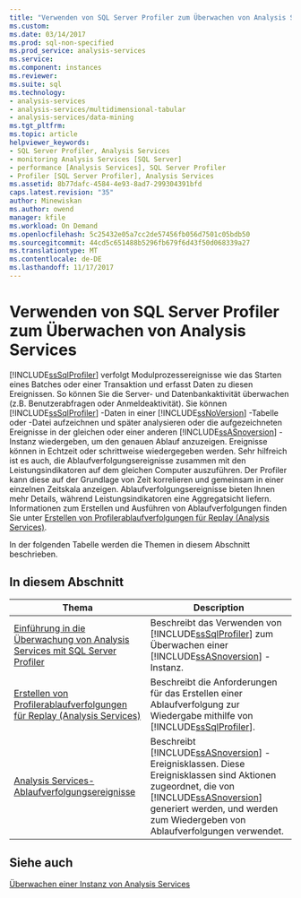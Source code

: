 ```yaml
---
title: "Verwenden von SQL Server Profiler zum Überwachen von Analysis Services | Microsoft Docs"
ms.custom: 
ms.date: 03/14/2017
ms.prod: sql-non-specified
ms.prod_service: analysis-services
ms.service: 
ms.component: instances
ms.reviewer: 
ms.suite: sql
ms.technology:
- analysis-services
- analysis-services/multidimensional-tabular
- analysis-services/data-mining
ms.tgt_pltfrm: 
ms.topic: article
helpviewer_keywords:
- SQL Server Profiler, Analysis Services
- monitoring Analysis Services [SQL Server]
- performance [Analysis Services], SQL Server Profiler
- Profiler [SQL Server Profiler], Analysis Services
ms.assetid: 8b77dafc-4584-4e93-8ad7-299304391bfd
caps.latest.revision: "35"
author: Minewiskan
ms.author: owend
manager: kfile
ms.workload: On Demand
ms.openlocfilehash: 5c25432e05a7cc2de57456fb056d7501c05bdb50
ms.sourcegitcommit: 44cd5c651488b5296fb679f6d43f50d068339a27
ms.translationtype: MT
ms.contentlocale: de-DE
ms.lasthandoff: 11/17/2017
---
```

# <a name="use-sql-server-profiler-to-monitor-analysis-services"></a>Verwenden von SQL Server Profiler zum Überwachen von Analysis Services
  [!INCLUDE[ssSqlProfiler](../../includes/sssqlprofiler-md.md)] verfolgt Modulprozessereignisse wie das Starten eines Batches oder einer Transaktion und erfasst Daten zu diesen Ereignissen. So können Sie die Server- und Datenbankaktivität überwachen (z.B. Benutzerabfragen oder Anmeldeaktivität). Sie können [!INCLUDE[ssSqlProfiler](../../includes/sssqlprofiler-md.md)] -Daten in einer [!INCLUDE[ssNoVersion](../../includes/ssnoversion-md.md)] -Tabelle oder -Datei aufzeichnen und später analysieren oder die aufgezeichneten Ereignisse in der gleichen oder einer anderen [!INCLUDE[ssASnoversion](../../includes/ssasnoversion-md.md)] -Instanz wiedergeben, um den genauen Ablauf anzuzeigen. Ereignisse können in Echtzeit oder schrittweise wiedergegeben werden. Sehr hilfreich ist es auch, die Ablaufverfolgungsereignisse zusammen mit den Leistungsindikatoren auf dem gleichen Computer auszuführen. Der Profiler kann diese auf der Grundlage von Zeit korrelieren und gemeinsam in einer einzelnen Zeitskala anzeigen. Ablaufverfolgungsereignisse bieten Ihnen mehr Details, während Leistungsindikatoren eine Aggregatsicht liefern. Informationen zum Erstellen und Ausführen von Ablaufverfolgungen finden Sie unter [Erstellen von Profilerablaufverfolgungen für Replay &#40;Analysis Services&#41;](../../analysis-services/instances/create-profiler-traces-for-replay-analysis-services.md).  
  
 In der folgenden Tabelle werden die Themen in diesem Abschnitt beschrieben.  
  
## <a name="in-this-section"></a>In diesem Abschnitt  
  
|Thema|Description|  
|-----------|-----------------|  
|[Einführung in die Überwachung von Analysis Services mit SQL Server Profiler](../../analysis-services/instances/introduction-to-monitoring-analysis-services-with-sql-server-profiler.md)|Beschreibt das Verwenden von [!INCLUDE[ssSqlProfiler](../../includes/sssqlprofiler-md.md)] zum Überwachen einer [!INCLUDE[ssASnoversion](../../includes/ssasnoversion-md.md)] -Instanz.|  
|[Erstellen von Profilerablaufverfolgungen für Replay &#40;Analysis Services&#41;](../../analysis-services/instances/create-profiler-traces-for-replay-analysis-services.md)|Beschreibt die Anforderungen für das Erstellen einer Ablaufverfolgung zur Wiedergabe mithilfe von [!INCLUDE[ssSqlProfiler](../../includes/sssqlprofiler-md.md)].|  
|[Analysis Services-Ablaufverfolgungsereignisse](../../analysis-services/trace-events/analysis-services-trace-events.md)|Beschreibt [!INCLUDE[ssASnoversion](../../includes/ssasnoversion-md.md)] -Ereignisklassen. Diese Ereignisklassen sind Aktionen zugeordnet, die von [!INCLUDE[ssASnoversion](../../includes/ssasnoversion-md.md)] generiert werden, und werden zum Wiedergeben von Ablaufverfolgungen verwendet.|  
  
## <a name="see-also"></a>Siehe auch  
 [Überwachen einer Instanz von Analysis Services](../../analysis-services/instances/monitor-an-analysis-services-instance.md)  
  
  
